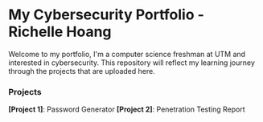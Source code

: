 # My Cybersecurity Portfolio - Richelle Hoang

Welcome to my portfolio, I'm a computer science freshman at UTM and interested in cybersecurity. This repository will reflect my learning journey through the projects that are uploaded here. 

### Projects
**[Project 1]**: Password Generator
**[Project 2]**: Penetration Testing Report
